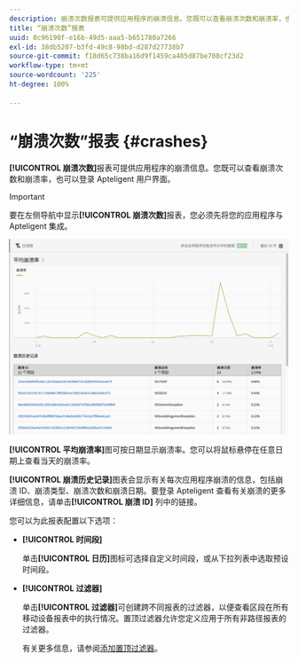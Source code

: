 ```yaml
---
description: 崩溃次数报表可提供应用程序的崩溃信息。您既可以查看崩溃次数和崩溃率，也可以登录 Apteligent 用户界面。
title: “崩溃次数”报表
uuid: 0c96190f-e16b-49d5-aaa5-b651780a7266
exl-id: 38db5207-b3fd-49c8-98bd-d287d27738b7
source-git-commit: f18d65c738ba16d9f1459ca485d87be708cf23d2
workflow-type: tm+mt
source-wordcount: '225'
ht-degree: 100%

---
```


# “崩溃次数”报表 {#crashes}

**[!UICONTROL 崩溃次数]**&#x200B;报表可提供应用程序的崩溃信息。您既可以查看崩溃次数和崩溃率，也可以登录 Apteligent 用户界面。

>[!IMPORTANT]
>
>要在左侧导航中显示&#x200B;**[!UICONTROL 崩溃次数]**&#x200B;报表，您必须先将您的应用程序与 Apteligent 集成。

![崩溃次数](assets/crashes.png)

**[!UICONTROL 平均崩溃率]**&#x200B;图可按日期显示崩溃率。您可以将鼠标悬停在任意日期上查看当天的崩溃率。

**[!UICONTROL 崩溃历史记录]**&#x200B;图表会显示有关每次应用程序崩溃的信息，包括崩溃 ID、崩溃类型、崩溃次数和崩溃日期。要登录 Apteligent 查看有关崩溃的更多详细信息，请单击&#x200B;**[!UICONTROL 崩溃 ID]** 列中的链接。

您可以为此报表配置以下选项：

* **[!UICONTROL 时间段]**

   单击&#x200B;**[!UICONTROL 日历]**&#x200B;图标可选择自定义时间段，或从下拉列表中选取预设时间段。

* **[!UICONTROL 过滤器]**

   单击&#x200B;**[!UICONTROL 过滤器]**&#x200B;可创建跨不同报表的过滤器，以便查看区段在所有移动设备报表中的执行情况。置顶过滤器允许您定义应用于所有非路径报表的过滤器。

   有关更多信息，请参阅[添加置顶过滤器](/help/using/usage/reports-customize/t-sticky-filter.md)。
